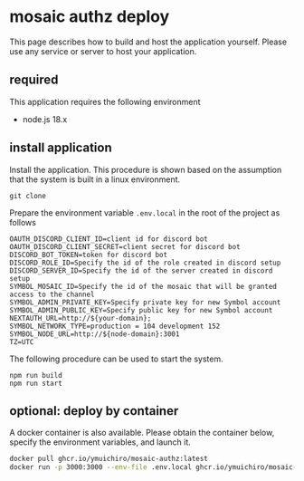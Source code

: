 # mosaic authz deploy

This page describes how to build and host the application yourself. Please use any service or server to host your application.

## required

This application requires the following environment

- node.js 18.x

## install application

Install the application. This procedure is shown based on the assumption that the system is built in a linux environment.

```shell
git clone
```

Prepare the environment variable `.env.local` in the root of the project as follows

```.env.local
OAUTH_DISCORD_CLIENT_ID=client id for discord bot
OAUTH_DISCORD_CLIENT_SECRET=client secret for discord bot
DISCORD_BOT_TOKEN=token for discord bot
DISCORD_ROLE_ID=Specify the id of the role created in discord setup
DISCORD_SERVER_ID=Specify the id of the server created in discord setup
SYMBOL_MOSAIC_ID=Specify the id of the mosaic that will be granted access to the channel
SYMBOL_ADMIN_PRIVATE_KEY=Specify private key for new Symbol account
SYMBOL_ADMIN_PUBLIC_KEY=Specify public key for new Symbol account
NEXTAUTH_URL=http://${your-domain};
SYMBOL_NETWORK_TYPE=production = 104 development 152
SYMBOL_NODE_URL=http://${node-domain}:3001
TZ=UTC
```

The following procedure can be used to start the system.

```shell
npm run build
npm run start
```

## optional: deploy by container

A docker container is also available. Please obtain the container below, specify the environment variables, and launch it.

```sh
docker pull ghcr.io/ymuichiro/mosaic-authz:latest
docker run -p 3000:3000 --env-file .env.local ghcr.io/ymuichiro/mosaic-authz:latest
```
